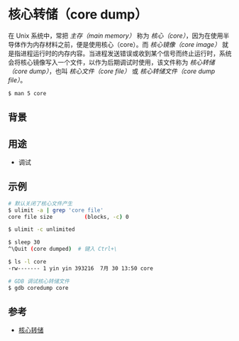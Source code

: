 # 核心转储（core dump）

在 Unix 系统中，常把 _主存（main memory）_ 称为 _核心（core）_，因为在使用半导体作为内存材料之前，便是使用核心（core）。而 _核心镜像（core image）_ 就是指进程运行时的内存内容。当进程发送错误或收到某个信号而终止运行时，系统会将核心镜像写入一个文件，以作为后期调试时使用，该文件称为 _核心转储（core dump）_，也叫 _核心文件（core file）_ 或 _核心转储文件（core dump file）_。

```sh
$ man 5 core
```

## 背景

## 用途

* 调试

## 示例

```sh
# 默认关闭了核心文件产生
$ ulimit -a | grep 'core file'
core file size          (blocks, -c) 0
```

```sh
$ ulimit -c unlimited

$ sleep 30
^\Quit (core dumped)  # 键入 Ctrl+\

$ ls -l core
-rw------- 1 yin yin 393216  7月 30 13:50 core

# GDB 调试核心转储文件
$ gdb coredump core
```

## 参考

* [核心转储](https://zh.wikipedia.org/wiki/核心转储)